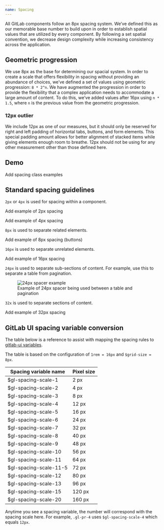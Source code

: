 ```yaml
---
name: Spacing
---
```


All GitLab components follow an 8px spacing system. We’ve defined this as our memorable base number to build upon in order to establish spatial values that are utilized by every component. By following a set spatial convention, we decrease design complexity while increasing consistency across the application.

## Geometric progression

We use 8px as the base for determining our spacial system. In order to create a scale that offers flexibility in spacing without providing an abundance of choices, we’ve defined a set of values using geometric progression: `8 * 2^n`. We have augmented the progression in order to provide the flexibility that a complex application needs to accommodate a large amount of content. To do this, we’ve added values after 16px using `n * 1.5`, where `n` is the previous value from the geometric progression.

### 12px outlier

We include 12px as one of our measures, but it should only be reserved for right and left padding of horizontal tabs, buttons, and form elements. This special padding amount allows for better alignment of stacked items while giving elements enough room to breathe. 12px should not be using for any other measurement other than those defined here.

## Demo

<div class="spacing-demo gl-mb-6">
  <span class="w-1 h-1 c-background-blue-300 d-inline-block" title="2px"></span>
  <span class="w-2 h-2 c-background-blue-300 d-inline-block" title="4px"></span>
  <span class="w-3 h-3 c-background-blue-300 d-inline-block" title="8px"></span>
  <span class="w-4 h-4 c-background-blue-300 d-inline-block" title="12px"></span>
  <span class="w-5 h-5 c-background-blue-300 d-inline-block" title="16px"></span>
  <span class="w-6 h-6 c-background-blue-300 d-inline-block" title="24px"></span>
  <span class="w-7 h-7 c-background-blue-300 d-inline-block" title="32px"></span>
  <span class="w-8 h-8 c-background-blue-300 d-inline-block" title="48px"></span>
  <span class="w-9 h-9 c-background-blue-300 d-inline-block" title="64px"></span>
  <span class="w-10 h-10 c-background-blue-300 d-inline-block" title="96px"></span>
  <span class="w-11 h-11 c-background-blue-300 d-inline-block" title="128px"></span>
  <span class="w-12 h-12 c-background-blue-300 d-inline-block" title="176px"></span>
  <span class="w-13 h-13 c-background-blue-300 d-inline-block" title="256px"></span>
</div>

<todo>Add spacing class examples</todo>

## Standard spacing guidelines

`2px` or `4px` is used for spacing within a component.

<todo>Add example of 2px spacing</todo>

<todo>Add example of 4px spacing</todo>

`8px` is used to separate related elements.

<todo>Add example of 8px spacing (buttons)</todo>

`16px` is used to separate unrelated elements.

<todo>Add example of 16px spacing</todo>

`24px` is used to separate sub-sections of content. For example, use this to separate a table from pagination.

<figure class="figure" role="figure" aria-label="Example of 24px spacer being used between a table and pagination">
  <img class="figure-img" src="/img/spacing-24px.png" alt="24px spacer example" role="img" />
  <figcaption class="figure-caption">Example of 24px spacer being used between a table and pagination</figcaption>
</figure>

`32x` is used to separate sections of content.

<todo>Add example of 32px spacing</todo>

## GitLab UI spacing variable conversion

The table below is a reference to assist with mapping the spacing rules to [gitlab-ui variables](https://gitlab.com/gitlab-org/gitlab-ui/-/blob/main/src/scss/variables.scss).

The table is based on the configuration of `1rem = 16px` and `$grid-size = 8px`.

| Spacing variable name | Pixel size |
| ------ | ------ |
| $gl-spacing-scale-1 | 2 px |
| $gl-spacing-scale-2	| 4 px |
| $gl-spacing-scale-3	| 8 px |
| $gl-spacing-scale-4	| 12 px |
| $gl-spacing-scale-5	| 16 px |
| $gl-spacing-scale-6	| 24 px |
| $gl-spacing-scale-7	| 32 px |
| $gl-spacing-scale-8	| 40 px |
| $gl-spacing-scale-9	| 48 px |
| $gl-spacing-scale-10 | 56 px |
| $gl-spacing-scale-11	| 64 px |
| $gl-spacing-scale-11-5	| 72 px |
| $gl-spacing-scale-12	| 80 px |
| $gl-spacing-scale-13	| 96 px |
| $gl-spacing-scale-15	| 120 px |
| $gl-spacing-scale-20	| 160 px |

<note>Anytime you see a spacing variable, the number will correspond with the spacing scale here. For example, `.gl-pr-4` uses `$gl-spacing-scale-4` which equals `12px`.</note>

